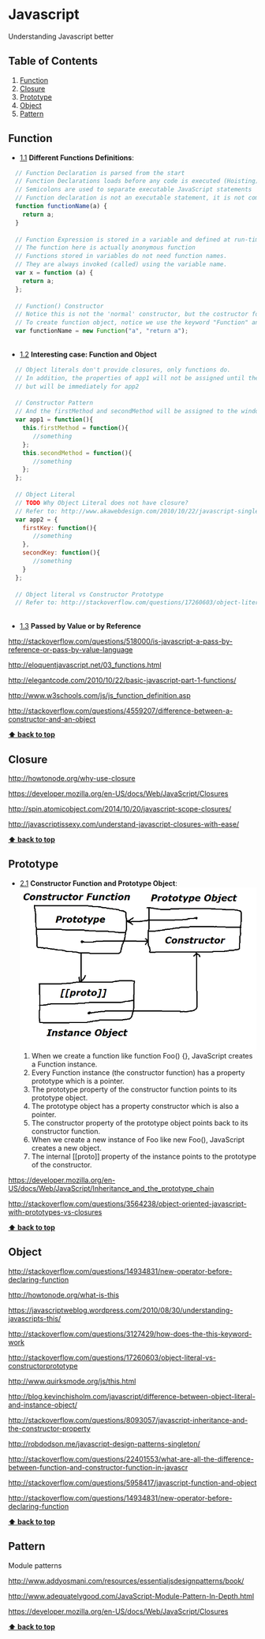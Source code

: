 # Javascript
Understanding Javascript better

## Table of Contents
1. [Function](#function)
1. [Closure](#closure)
1. [Prototype](#prototype)
1. [Object](#object)
1. [Pattern](#pattern)

## Function
- [1.1](#1.1) <a name='1.1'></a> **Different Functions Definitions**: 
```javascript
  // Function Declaration is parsed from the start
  // Function Declarations loads before any code is executed (Hoisting)
  // Semicolons are used to separate executable JavaScript statements
  // Function declaration is not an executable statement, it is not common to end it with a semicolon
  function functionName(a) {
    return a;
  }

  // Function Expression is stored in a variable and defined at run-time
  // The function here is actually anonymous function
  // Functions stored in variables do not need function names. 
  // They are always invoked (called) using the variable name.
  var x = function (a) {
    return a;
  };
  
  // Function() Constructor
  // Notice this is not the 'normal' constructor, but the costructor for function
  // To create function object, notice we use the keyword "Function" and "new"
  var functionName = new Function("a", "return a");
  
```

- [1.2](#1.2) <a name='1.2'></a> **Interesting case: Function and Object**
```javascript
  // Object literals don't provide closures, only functions do. 
  // In addition, the properties of app1 will not be assigned until the function is called in the first example, 
  // but will be immediately for app2

  // Constructor Pattern 
  // And the firstMethod and secondMethod will be assigned to the window object from the start
  var app1 = function(){
    this.firstMethod = function(){
       //something
    };
    this.secondMethod = function(){
       //something
    };
  };
  
  // Object Literal
  // TODO Why Object Literal does not have closure?        
  // Refer to: http://www.akawebdesign.com/2010/10/22/javascript-singletons-object-literals-vs-closures/
  var app2 = {
    firstKey: function(){
       //something
    },
    secondKey: function(){
       //something
    }
  };
  
  // Object literal vs Constructor Prototype
  // Refer to: http://stackoverflow.com/questions/17260603/object-literal-vs-constructorprototype
  
```
- [1.3](#1.3) <a name='1.3'></a> **Passed by Value or by Reference**


http://stackoverflow.com/questions/518000/is-javascript-a-pass-by-reference-or-pass-by-value-language

http://eloquentjavascript.net/03_functions.html

http://elegantcode.com/2010/10/22/basic-javascript-part-1-functions/

http://www.w3schools.com/js/js_function_definition.asp

http://stackoverflow.com/questions/4559207/difference-between-a-constructor-and-an-object

**[⬆ back to top](#table-of-contents)**



## Closure
http://howtonode.org/why-use-closure

https://developer.mozilla.org/en-US/docs/Web/JavaScript/Closures

http://spin.atomicobject.com/2014/10/20/javascript-scope-closures/

http://javascriptissexy.com/understand-javascript-closures-with-ease/

**[⬆ back to top](#table-of-contents)**



## Prototype
- [2.1](#2.1) <a name='2.1'></a> **Constructor Function and Prototype Object**:
  ![server diagram](Constructor%20and%20Prototype.png)
    1. When we create a function like function Foo() {}, JavaScript creates a Function instance.
    2. Every Function instance (the constructor function) has a property prototype which is a pointer.
    3. The prototype property of the constructor function points to its prototype object.
    4. The prototype object has a property constructor which is also a pointer.
    5. The constructor property of the prototype object points back to its constructor function.
    6. When we create a new instance of Foo like new Foo(), JavaScript creates a new object.
    7. The internal [[proto]] property of the instance points to the prototype of the constructor.
    
https://developer.mozilla.org/en-US/docs/Web/JavaScript/Inheritance_and_the_prototype_chain

http://stackoverflow.com/questions/3564238/object-oriented-javascript-with-prototypes-vs-closures


**[⬆ back to top](#table-of-contents)**


## Object

http://stackoverflow.com/questions/14934831/new-operator-before-declaring-function

http://howtonode.org/what-is-this

https://javascriptweblog.wordpress.com/2010/08/30/understanding-javascripts-this/

http://stackoverflow.com/questions/3127429/how-does-the-this-keyword-work

http://stackoverflow.com/questions/17260603/object-literal-vs-constructorprototype

http://www.quirksmode.org/js/this.html

http://blog.kevinchisholm.com/javascript/difference-between-object-literal-and-instance-object/

http://stackoverflow.com/questions/8093057/javascript-inheritance-and-the-constructor-property

http://robdodson.me/javascript-design-patterns-singleton/

http://stackoverflow.com/questions/22401553/what-are-all-the-difference-between-function-and-constructor-function-in-javascr

http://stackoverflow.com/questions/5958417/javascript-function-and-object

http://stackoverflow.com/questions/14934831/new-operator-before-declaring-function

**[⬆ back to top](#table-of-contents)**

## Pattern

Module patterns

http://www.addyosmani.com/resources/essentialjsdesignpatterns/book/

http://www.adequatelygood.com/JavaScript-Module-Pattern-In-Depth.html

https://developer.mozilla.org/en-US/docs/Web/JavaScript/Closures

**[⬆ back to top](#table-of-contents)**
